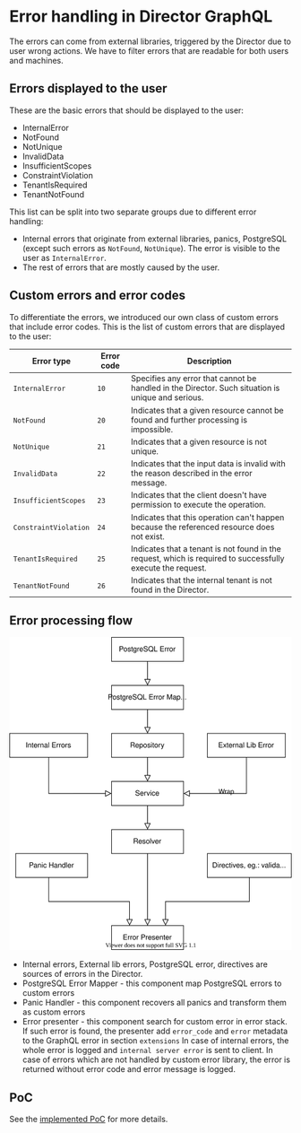 # Error handling in Director GraphQL

The errors can come from external libraries, triggered by the Director due to user wrong actions.
We have to filter errors that are readable for both users and machines.

## Errors displayed to the user
These are the basic errors that should be displayed to the user:
* InternalError
* NotFound
* NotUnique
* InvalidData
* InsufficientScopes
* ConstraintViolation
* TenantIsRequired
* TenantNotFound

This list can be split into two separate groups due to different error handling:
* Internal errors that originate from external libraries, panics, PostgreSQL (except such errors as `NotFound`, `NotUnique`). 
  The error is visible to the user as `InternalError`.
* The rest of errors that are mostly caused by the user.

## Custom errors and error codes

To differentiate the errors, we introduced our own class of custom errors that include error codes.
This is the list of custom errors that are displayed to the user:

| Error type             | Error code    |                            Description                                                                      |
|------------------------|---------------|-------------------------------------------------------------------------------------------------------------|
| `InternalError`        | `10`          | Specifies any error that cannot be handled in the Director. Such situation is unique and serious.           |
| `NotFound`             | `20`          | Indicates that a given resource cannot be found and further processing is impossible.                       |
| `NotUnique`            | `21`          | Indicates that a given resource is not unique.                                                              |
| `InvalidData`          | `22`          | Indicates that the input data is invalid with the reason described in the error message.                    | 
| `InsufficientScopes`   | `23`          | Indicates that the client doesn't have permission to execute the operation.                                 |
| `ConstraintViolation`  | `24`          | Indicates that this operation can't happen because the referenced resource does not exist.                  |
| `TenantIsRequired`     | `25`          | Indicates that a tenant is not found in the request, which is required to successfully execute the request. |
| `TenantNotFound`       | `26`          | Indicates that the internal tenant is not found in the Director.                                            |

## Error processing flow

![](error-handling.svg)
* Internal errors, External lib errors, PostgreSQL error, directives are sources of errors in the Director.
* PostgreSQL Error Mapper - this component map PostgreSQL errors to custom errors
* Panic Handler - this component recovers all panics and transform them as custom errors
* Error presenter - this component search for custom error in error stack. 
If such error is found, the presenter add `error_code` and `error` metadata to the GraphQL error in section `extensions`
In case of internal errors, the whole error is logged and `internal server error` is sent to client.
In case of errors which are not handled by custom error library, the error is returned without error code and error message is logged.

## PoC
See the [implemented PoC](https://github.com/kyma-incubator/compass/pull/1366) for more details.
